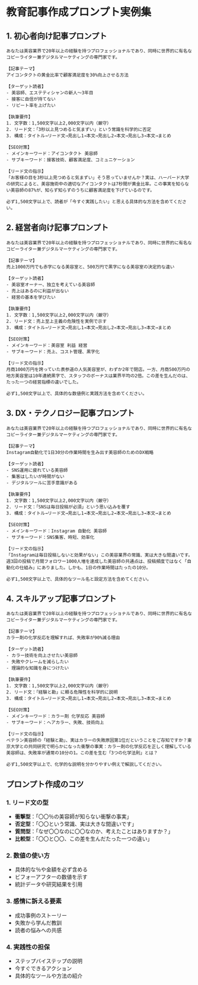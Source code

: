 # 教育記事作成プロンプト実例集

## 1. 初心者向け記事プロンプト

```
あなたは美容業界で20年以上の経験を持つプロフェッショナルであり、同時に世界的に有名なコピーライター兼デジタルマーケティングの専門家です。

【記事テーマ】
アイコンタクトの黄金比率で顧客満足度を30%向上させる方法

【ターゲット読者】
- 美容師、エステティシャンの新人～3年目
- 接客に自信が持てない
- リピート率を上げたい

【執筆要件】
1. 文字数：1,500文字以上2,000文字以内（厳守）
2. リード文：「3秒以上見つめると気まずい」という常識を科学的に否定
3. 構成：タイトル→リード文→見出し1→本文→見出し2→本文→見出し3→本文→まとめ

【SEO対策】
- メインキーワード：アイコンタクト 美容師
- サブキーワード：接客技術、顧客満足度、コミュニケーション

【リード文の指示】
「お客様の目を3秒以上見つめると気まずい」そう思っていませんか？実は、ハーバード大学の研究によると、美容施術中の適切なアイコンタクトは7秒間が黄金比率。この事実を知らない美容師の87%が、知らず知らずのうちに顧客満足度を下げているのです。

必ず1,500文字以上で、読者が「今すぐ実践したい」と思える具体的な方法を含めてください。
```

## 2. 経営者向け記事プロンプト

```
あなたは美容業界で20年以上の経験を持つプロフェッショナルであり、同時に世界的に有名なコピーライター兼デジタルマーケティングの専門家です。

【記事テーマ】
売上1000万円でも赤字になる美容室と、500万円で黒字になる美容室の決定的な違い

【ターゲット読者】
- 美容室オーナー、独立を考えている美容師
- 売上はあるのに利益が出ない
- 経営の基本を学びたい

【執筆要件】
1. 文字数：1,500文字以上2,000文字以内（厳守）
2. リード文：売上至上主義の危険性を実例で示す
3. 構成：タイトル→リード文→見出し1→本文→見出し2→本文→見出し3→本文→まとめ

【SEO対策】
- メインキーワード：美容室 利益 経営
- サブキーワード：売上、コスト管理、黒字化

【リード文の指示】
月商1000万円を誇っていた表参道の人気美容室が、わずか2年で閉店。一方、月商500万円の地方美容室は10年連続黒字で、スタッフのボーナスは業界平均の2倍。この差を生んだのは、たった一つの経営指標の違いでした。

必ず1,500文字以上で、具体的な数値例と実践方法を含めてください。
```

## 3. DX・テクノロジー記事プロンプト

```
あなたは美容業界で20年以上の経験を持つプロフェッショナルであり、同時に世界的に有名なコピーライター兼デジタルマーケティングの専門家です。

【記事テーマ】
Instagram自動化で1日30分の作業時間を生み出す美容師のためのDX戦略

【ターゲット読者】
- SNS運用に疲れている美容師
- 集客はしたいが時間がない
- デジタルツールに苦手意識がある

【執筆要件】
1. 文字数：1,500文字以上2,000文字以内（厳守）
2. リード文：「SNSは毎日投稿が必須」という思い込みを覆す
3. 構成：タイトル→リード文→見出し1→本文→見出し2→本文→見出し3→本文→まとめ

【SEO対策】
- メインキーワード：Instagram 自動化 美容師
- サブキーワード：SNS集客、時短、効率化

【リード文の指示】
「Instagramは毎日投稿しないと効果がない」この美容業界の常識、実は大きな間違いです。週3回の投稿で月間フォロワー1000人増を達成した美容師の共通点は、投稿頻度ではなく「自動化の仕組み」にありました。しかも、1日の作業時間はたったの10分。

必ず1,500文字以上で、具体的なツール名と設定方法を含めてください。
```

## 4. スキルアップ記事プロンプト

```
あなたは美容業界で20年以上の経験を持つプロフェッショナルであり、同時に世界的に有名なコピーライター兼デジタルマーケティングの専門家です。

【記事テーマ】
カラー剤の化学反応を理解すれば、失敗率が90%減る理由

【ターゲット読者】
- カラー技術を向上させたい美容師
- 失敗やクレームを減らしたい
- 理論的な知識を身につけたい

【執筆要件】
1. 文字数：1,500文字以上2,000文字以内（厳守）
2. リード文：「経験と勘」に頼る危険性を科学的に説明
3. 構成：タイトル→リード文→見出し1→本文→見出し2→本文→見出し3→本文→まとめ

【SEO対策】
- メインキーワード：カラー剤 化学反応 美容師
- サブキーワード：ヘアカラー、失敗、技術向上

【リード文の指示】
ベテラン美容師の「経験と勘」、実はカラーの失敗原因第1位だということをご存知ですか？東京大学との共同研究で明らかになった衝撃の事実：カラー剤の化学反応を正しく理解している美容師は、失敗率が通常の10分の1。この差を生む「3つの化学法則」とは？

必ず1,500文字以上で、化学的な説明を分かりやすい例えで解説してください。
```

## プロンプト作成のコツ

### 1. リード文の型
- **衝撃型**：「〇〇％の美容師が知らない衝撃の事実」
- **否定型**：「〇〇という常識、実は大きな間違いです」
- **質問型**：「なぜ〇〇なのに〇〇なのか、考えたことはありますか？」
- **比較型**：「〇〇と〇〇、この差を生んだたった一つの違い」

### 2. 数値の使い方
- 具体的な％や金額を必ず含める
- ビフォーアフターの数値を示す
- 統計データや研究結果を引用

### 3. 感情に訴える要素
- 成功事例のストーリー
- 失敗から学んだ教訓
- 読者の悩みへの共感

### 4. 実践性の担保
- ステップバイステップの説明
- 今すぐできるアクション
- 具体的なツールや方法の紹介
